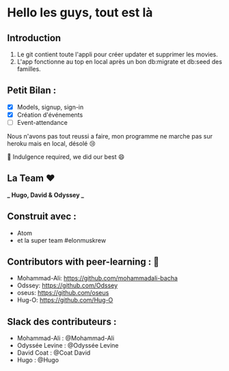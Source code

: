 # Hello les guys, tout est là 

## Introduction

1. Le git contient toute l'appli pour créer updater et supprimer les movies.
2. L'app fonctionne au top en local après un bon db:migrate et db:seed des familles.

## Petit Bilan :

- [x] Models, signup, sign-in
- [X] Création d'événements
- [ ] Event-attendance

Nous n'avons pas tout reussi a faire, mon programme ne marche pas sur heroku mais en local, désolé :cry:

:pray: Indulgence required, we did our best :smile:

## La Team :heart:

**_ Hugo, David & Odyssey _**

## Construit avec :

* Atom
* et la super team #elonmuskrew

## Contributors with peer-learning : :love_letter:

* Mohammad-Ali: https://github.com/mohammadali-bacha
* Odssey: https://github.com/Odssey
* oseus: https://github.com/oseus
* Hug-O: https://github.com/Hug-O

## Slack des contributeurs :

* Mohammad-Ali : @Mohammad-Ali
* Odyssée Levine : @Odyssée Levine
* David Coat : @Coat David
* Hugo : @Hugo


